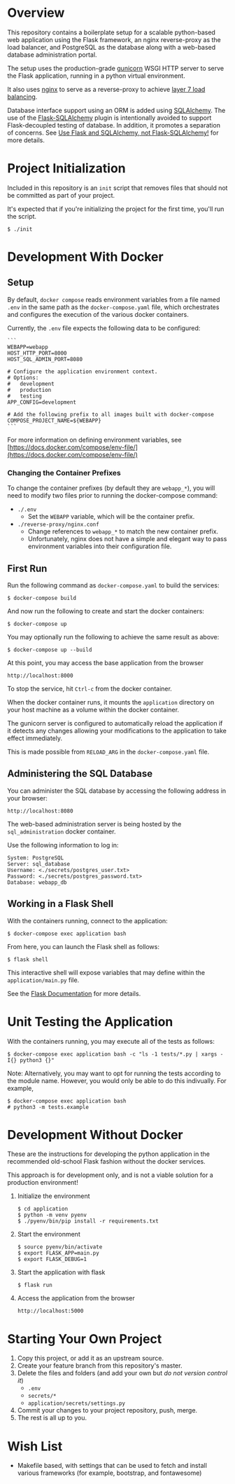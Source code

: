 # Overview

This repository contains a boilerplate setup for a scalable python-based web
application using the Flask framework, an nginx reverse-proxy as the load
balancer, and PostgreSQL as the database along with a web-based database
administration portal.

The setup uses the production-grade [gunicorn](https://gunicorn.org/) WSGI HTTP
server to serve the Flask application, running in a python virtual environment.

It also uses [nginx](https://www.nginx.com/) to serve as a reverse-proxy
to achieve [layer 7 load balancing](https://www.nginx.com/resources/glossary/layer-7-load-balancing/).

Database interface support using an ORM is added using [SQLAlchemy](https://www.sqlalchemy.org).
The use of the [Flask-SQLAlchemy](https://github.com/pallets/flask-sqlalchemy)
plugin is intentionally avoided to support Flask-decoupled testing of database.
In addition, it promotes a separation of concerns.
See [Use Flask and SQLAlchemy, not Flask-SQLAlchemy!](https://towardsdatascience.com/use-flask-and-sqlalchemy-not-flask-sqlalchemy-5a64fafe22a4)
for more details.


# Project Initialization

Included in this repository is an `init` script that removes files that should
not be committed as part of your project.

It's expected that if you're initializing the project for the first time, you'll
run the script.

    $ ./init


# Development With Docker

## Setup

By default, `docker compose` reads environment variables from a file named
`.env` in the same path as the `docker-compose.yaml` file, which orchestrates
and configures the execution of the various docker containers.

Currently, the `.env` file expects the following data to be configured:

    ```
    WEBAPP=webapp
    HOST_HTTP_PORT=8000
    HOST_SQL_ADMIN_PORT=8080

    # Configure the application environment context.
    # Options:
    #   development
    #   production
    #   testing
    APP_CONFIG=development

    # Add the following prefix to all images built with docker-compose
    COMPOSE_PROJECT_NAME=${WEBAPP}
    ```

For more information on defining environment variables, see
[https://docs.docker.com/compose/env-file/](https://docs.docker.com/compose/env-file/)

### Changing the Container Prefixes

To change the container prefixes (by default they are `webapp_*`), you will need
to modify two files prior to running the docker-compose command:

*  `./.env`
    * Set the `WEBAPP` variable, which will be the container prefix.
*  `./reverse-proxy/nginx.conf`
    * Change references to `webapp_*` to match the new container prefix.
    * Unfortunately, nginx does not have a simple and elegant way to pass
      environment variables into their configuration file.


## First Run

Run the following command as `docker-compose.yaml` to build the services:

    $ docker-compose build

And now run the following to create and start the docker containers:

    $ docker-compose up

You may optionally run the following to achieve the same result as above:

    $ docker-compose up --build

At this point, you may access the base application from the browser

    http://localhost:8000

To stop the service, hit `Ctrl-c` from the docker container.

When the docker container runs, it mounts the `application` directory on your
host machine as a volume within the docker container.

The gunicorn server is configured to automatically reload the application if it
detects any changes allowing your modifications to the application to take
effect immediately.

This is made possible from `RELOAD_ARG` in the `docker-compose.yaml` file.


## Administering the SQL Database

You can administer the SQL database by accessing the following address in your
browser:

    http://localhost:8080

The web-based administration server is being hosted by the `sql_administration`
docker container.

Use the following information to log in:

    System: PostgreSQL
    Server: sql_database
    Username: <./secrets/postgres_user.txt>
    Password: <./secrets/postgres_password.txt>
    Database: webapp_db


## Working in a Flask Shell

With the containers running, connect to the application:

    $ docker-compose exec application bash

From here, you can launch the Flask shell as follows:

    $ flask shell

This interactive shell will expose variables that may define within the
`application/main.py` file.

See the [Flask Documentation](https://flask.palletsprojects.com/en/1.1.x/cli/#open-a-shell)
for more details.


# Unit Testing the Application

With the containers running, you may execute all of the tests as follows:

    $ docker-compose exec application bash -c "ls -1 tests/*.py | xargs -I{} python3 {}"

Note: Alternatively, you may want to opt for running the tests according to the
module name. However, you would only be able to do this indivually. For example,

    $ docker-compose exec application bash
    # python3 -m tests.example


# Development Without Docker

These are the instructions for developing the python application in the
recommended old-school Flask fashion without the docker services.

This approach is for development only, and is not a viable solution for a production
environment!

1.  Initialize the environment

        $ cd application
        $ python -m venv pyenv
        $ ./pyenv/bin/pip install -r requirements.txt

2.  Start the environment

        $ source pyenv/bin/activate
        $ export FLASK_APP=main.py
        $ export FLASK_DEBUG=1

3.  Start the application with flask

        $ flask run

4.  Access the application from the browser

        http://localhost:5000


# Starting Your Own Project

1. Copy this project, or add it as an upstream source.
2. Create your feature branch from this repository's master.
3. Delete the files and folders (and add your own but *do not version control it*)
    - `.env`
    - `secrets/*`
    - `application/secrets/settings.py`
4. Commit your changes to your project repository, push, merge.
5. The rest is all up to you.


# Wish List

* Makefile based, with settings that can be used to fetch and install various
  frameworks (for example, bootstrap, and fontawesome)
